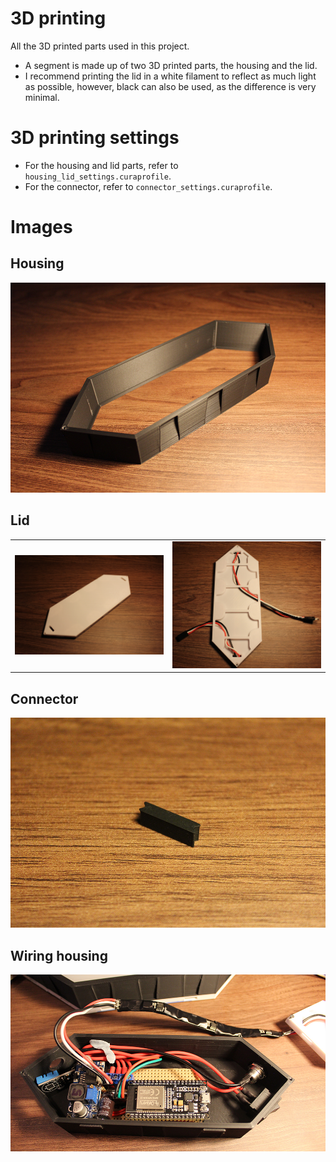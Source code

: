 # 3D printing

All the 3D printed parts used in this project.

- A segment is made up of two 3D printed parts, the housing and the lid.
- I recommend printing the lid in a white filament to reflect as much light as possible, however, black can also be used, as the difference is very minimal.

# 3D printing settings

- For the housing and lid parts, refer to `housing_lid_settings.curaprofile`.
- For the connector, refer to `connector_settings.curaprofile`.


# Images

## Housing
![housing](/3d_printing/imgs/housing.JPG)


## Lid
|                                             |                                             |
|---------------------------------------------|---------------------------------------------|
| ![lid img1](/3d_printing/imgs/lid_img1.JPG) | ![lid img2](/3d_printing/imgs/lid_img2.JPG) |


## Connector
![connector](/3d_printing/imgs/connector.JPG)


## Wiring housing
![wiring housing](/3d_printing/imgs/wiring_housing.JPG)